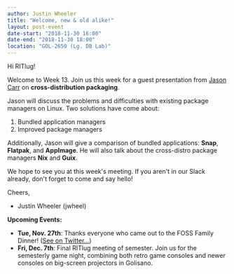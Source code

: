 ```yaml
---
author: Justin Wheeler
title: "Welcome, new & old alike!"
layout: post-event
date-start: "2018-11-30 16:00"
date-end: "2018-11-30 18:00"
location: "GOL-2650 (Lg. DB Lab)"
---
```


Hi RITlug!

Welcome to Week 13.
Join us this week for a guest presentation from [Jason Carr](https://gitlab.com/jcarr0) on **cross-distribution packaging**.

Jason will discuss the problems and difficulties with existing package managers on Linux.
Two solutions have come about:

1. Bundled application managers
2. Improved package managers

Additionally, Jason will give a comparison of bundled applications: **Snap**, **Flatpak**, and **AppImage**.
He will also talk about the cross-distro package managers **Nix** and **Guix**.

We hope to see you at this week's meeting.
If you aren't in our Slack already, don't forget to come and say hello!

Cheers,
- Justin Wheeler (jwheel)


**Upcoming Events:**

* **Tue, Nov. 27th**: Thanks everyone who came out to the FOSS Family Dinner! ([See on Twitter...](https://twitter.com/RITlug/status/1067585880116862979))
* **Fri, Dec. 7th**: Final RITlug meeting of semester.
  Join us for the semesterly game night, combining both retro game consoles and newer consoles on big-screen projectors in Golisano.
